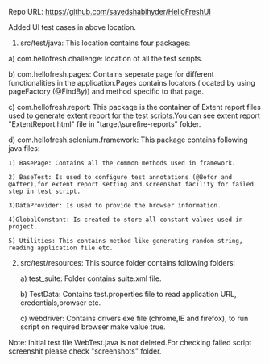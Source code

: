 Repo URL: https://github.com/sayedshabihyder/HelloFreshUI

Added UI test cases in above location.

1. src/test/java: This location contains four packages:

  a) com.hellofresh.challenge: location of all the test scripts.
  
  b) com.hellofresh.pages: Contains seperate page for different functionalities in the application.Pages contains locators (located by using pageFactory (@FindBy)) and method specific to that page.
  
  c) com.hellofresh.report: This package is the container of Extent report files used to generate extent report for the test scripts.You can see extent report "ExtentReport.html" file in "target\surefire-reports" folder.
  
  d) com.hellofresh.selenium.framework: This package contains following java files:
  
    1) BasePage: Contains all the common methods used in framework.
	
	2) BaseTest: Is used to configure test annotations (@Befor and @After),for extent report setting and screenshot facility for failed step in test script.
	
	3)DataProvider: Is used to provide the browser information.
	
	4)GlobalConstant: Is created to store all constant values used in project.
	
	5) Utilities: This contains method like generating random string, reading application file etc.
	
2. src/test/resources: This source folder contains following folders:
   
   a) test_suite: Folder contains suite.xml file.
   
   b) TestData: Contains test.properties file to read application URL, credentials,browser etc.
   
   c) webdriver: Contains drivers exe file (chrome,IE and firefox), to run script on required browser make value true.
   
  Note: Initial test file WebTest.java is not deleted.For checking failed script screenshit please check "screenshots" folder.
